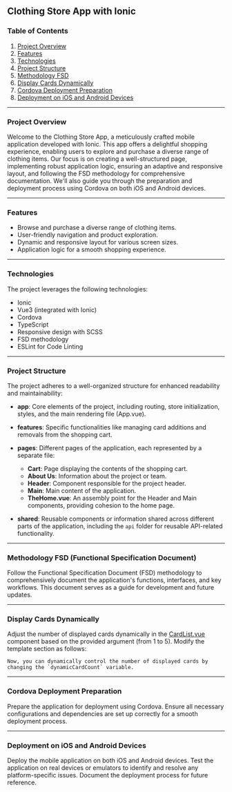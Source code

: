 ## Clothing Store App with Ionic

### Table of Contents

1. [Project Overview](#project-overview)
2. [Features](#features)
3. [Technologies](#technologies)
4. [Project Structure](#project-structure)
5. [Methodology FSD](#methodology-fsd-functional-specification-document)
6. [Display Cards Dynamically](#display-cards-dynamically)
7. [Cordova Deployment Preparation](#cordova-deployment-preparation)
8. [Deployment on iOS and Android Devices](#deployment-on-ios-and-android-devices)

---

### Project Overview

Welcome to the Clothing Store App, a meticulously crafted mobile application developed with Ionic. This app offers a delightful shopping experience, enabling users to explore and purchase a diverse range of clothing items. Our focus is on creating a well-structured page, implementing robust application logic, ensuring an adaptive and responsive layout, and following the FSD methodology for comprehensive documentation. We'll also guide you through the preparation and deployment process using Cordova on both iOS and Android devices.

---

### Features

- Browse and purchase a diverse range of clothing items.
- User-friendly navigation and product exploration.
- Dynamic and responsive layout for various screen sizes.
- Application logic for a smooth shopping experience.

---

### Technologies

The project leverages the following technologies:

- Ionic
- Vue3 (integrated with Ionic)
- Cordova
- TypeScript
- Responsive design with SCSS
- FSD methodology
- ESLint for Code Linting

---

### Project Structure

The project adheres to a well-organized structure for enhanced readability and maintainability:

- **app**: Core elements of the project, including routing, store initialization, styles, and the main rendering file (App.vue).
- **features**: Specific functionalities like managing card additions and removals from the shopping cart.

- **pages**: Different pages of the application, each represented by a separate file:

  - **Cart**: Page displaying the contents of the shopping cart.
  - **About Us**: Information about the project or team.
  - **Header**: Component responsible for the project header.
  - **Main**: Main content of the application.
  - **TheHome.vue**: An assembly point for the Header and Main components, providing cohesion to the home page.

- **shared**: Reusable components or information shared across different parts of the application, including the `api` folder for reusable API-related functionality.

---

### Methodology FSD (Functional Specification Document)

Follow the Functional Specification Document (FSD) methodology to comprehensively document the application's functions, interfaces, and key workflows. This document serves as a guide for development and future updates.

---

### Display Cards Dynamically

Adjust the number of displayed cards dynamically in the [CardList.vue](#) component based on the provided argument (from 1 to 5). Modify the template section as follows:

<script setup lang="ts">
  // ... (existing script setup code)
      const response = await store.fetchProductsByCategoryId(#); // Adjust the initial count based on your requirement
  // ... (existing script setup code)
</script>

```
Now, you can dynamically control the number of displayed cards by changing the `dynamicCardCount` variable.
```

---

### Cordova Deployment Preparation

Prepare the application for deployment using Cordova. Ensure all necessary configurations and dependencies are set up correctly for a smooth deployment process.

---

### Deployment on iOS and Android Devices

Deploy the mobile application on both iOS and Android devices. Test the application on real devices or emulators to identify and resolve any platform-specific issues. Document the deployment process for future reference.
